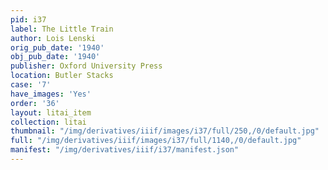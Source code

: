 ```yaml
---
pid: i37
label: The Little Train
author: Lois Lenski
orig_pub_date: '1940'
obj_pub_date: '1940'
publisher: Oxford University Press
location: Butler Stacks
case: '7'
have_images: 'Yes'
order: '36'
layout: litai_item
collection: litai
thumbnail: "/img/derivatives/iiif/images/i37/full/250,/0/default.jpg"
full: "/img/derivatives/iiif/images/i37/full/1140,/0/default.jpg"
manifest: "/img/derivatives/iiif/i37/manifest.json"
---
```

